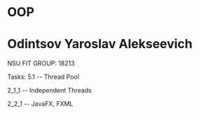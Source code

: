 # OOP


# Odintsov Yaroslav Alekseevich

NSU FIT
GROUP: 18213


Tasks:
5.1 -- Thread Pool

2_1_1 -- Independent Threads

2_2_1 -- JavaFX, FXML
